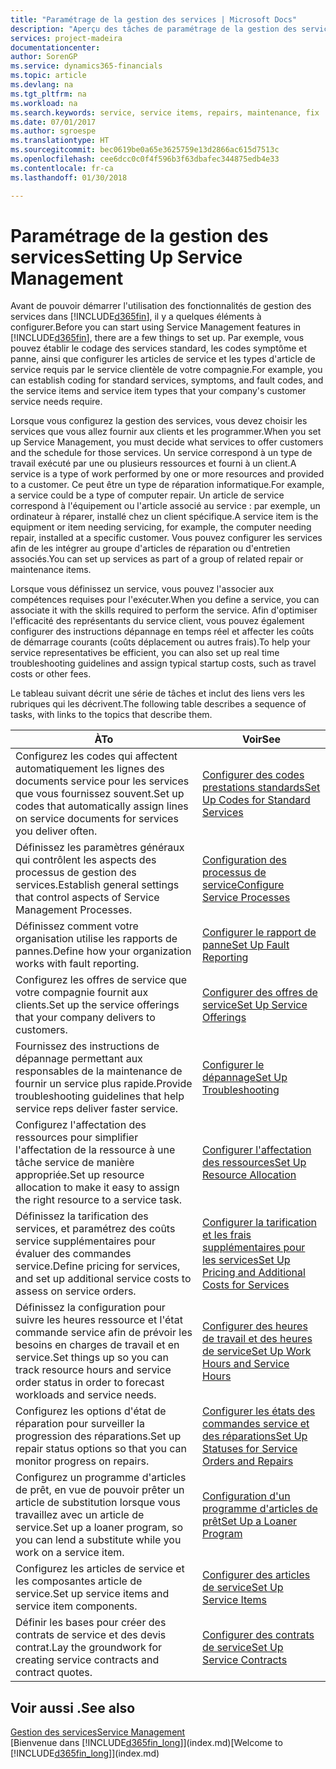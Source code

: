 ```yaml
---
title: "Paramétrage de la gestion des services | Microsoft Docs"
description: "Aperçu des tâches de paramétrage de la gestion des services en fonction de la manière dont vos partenaires gère leurs services."
services: project-madeira
documentationcenter: 
author: SorenGP
ms.service: dynamics365-financials
ms.topic: article
ms.devlang: na
ms.tgt_pltfrm: na
ms.workload: na
ms.search.keywords: service, service items, repairs, maintenance, fix
ms.date: 07/01/2017
ms.author: sgroespe
ms.translationtype: HT
ms.sourcegitcommit: bec0619be0a65e3625759e13d2866ac615d7513c
ms.openlocfilehash: cee6dcc0c0f4f596b3f63dbafec344875edb4e33
ms.contentlocale: fr-ca
ms.lasthandoff: 01/30/2018

---
```


# <a name="setting-up-service-management"></a><span data-ttu-id="fd906-103">Paramétrage de la gestion des services</span><span class="sxs-lookup"><span data-stu-id="fd906-103">Setting Up Service Management</span></span>
<span data-ttu-id="fd906-104">Avant de pouvoir démarrer l'utilisation des fonctionnalités de gestion des services dans [!INCLUDE[d365fin](includes/d365fin_md.md)], il y a quelques éléments à configurer.</span><span class="sxs-lookup"><span data-stu-id="fd906-104">Before you can start using Service Management features in [!INCLUDE[d365fin](includes/d365fin_md.md)], there are a few things to set up.</span></span> <span data-ttu-id="fd906-105">Par exemple, vous pouvez établir le codage des services standard, les codes symptôme et panne, ainsi que configurer les articles de service et les types d'article de service requis par le service clientèle de votre compagnie.</span><span class="sxs-lookup"><span data-stu-id="fd906-105">For example, you can establish coding for standard services, symptoms, and fault codes, and the service items and service item types that your company's customer service needs require.</span></span>  

<span data-ttu-id="fd906-106">Lorsque vous configurez la gestion des services, vous devez choisir les services que vous allez fournir aux clients et les programmer.</span><span class="sxs-lookup"><span data-stu-id="fd906-106">When you set up Service Management, you must decide what services to offer customers and the schedule for those services.</span></span> <span data-ttu-id="fd906-107">Un service correspond à un type de travail exécuté par une ou plusieurs ressources et fourni à un client.</span><span class="sxs-lookup"><span data-stu-id="fd906-107">A service is a type of work performed by one or more resources and provided to a customer.</span></span> <span data-ttu-id="fd906-108">Ce peut être un type de réparation informatique.</span><span class="sxs-lookup"><span data-stu-id="fd906-108">For example, a service could be a type of computer repair.</span></span> <span data-ttu-id="fd906-109">Un article de service correspond à l'équipement ou l'article associé au service : par exemple, un ordinateur à réparer, installé chez un client spécifique.</span><span class="sxs-lookup"><span data-stu-id="fd906-109">A service item is the equipment or item needing servicing, for example, the computer needing repair, installed at a specific customer.</span></span> <span data-ttu-id="fd906-110">Vous pouvez configurer les services afin de les intégrer au groupe d'articles de réparation ou d'entretien associés.</span><span class="sxs-lookup"><span data-stu-id="fd906-110">You can set up services as part of a group of related repair or maintenance items.</span></span>  
  
<span data-ttu-id="fd906-111">Lorsque vous définissez un service, vous pouvez l'associer aux compétences requises pour l'exécuter.</span><span class="sxs-lookup"><span data-stu-id="fd906-111">When you define a service, you can associate it with the skills required to perform the service.</span></span> <span data-ttu-id="fd906-112">Afin d'optimiser l'efficacité des représentants du service client, vous pouvez également configurer des instructions dépannage en temps réel et affecter les coûts de démarrage courants (coûts déplacement ou autres frais).</span><span class="sxs-lookup"><span data-stu-id="fd906-112">To help your service representatives be efficient, you can also set up real time troubleshooting guidelines and assign typical startup costs, such as travel costs or other fees.</span></span>  

<span data-ttu-id="fd906-113">Le tableau suivant décrit une série de tâches et inclut des liens vers les rubriques qui les décrivent.</span><span class="sxs-lookup"><span data-stu-id="fd906-113">The following table describes a sequence of tasks, with links to the topics that describe them.</span></span>  
  
| <span data-ttu-id="fd906-114">À</span><span class="sxs-lookup"><span data-stu-id="fd906-114">To</span></span> | <span data-ttu-id="fd906-115">Voir</span><span class="sxs-lookup"><span data-stu-id="fd906-115">See</span></span> |
| --- | --- |
| <span data-ttu-id="fd906-116">Configurez les codes qui affectent automatiquement les lignes des documents service pour les services que vous fournissez souvent.</span><span class="sxs-lookup"><span data-stu-id="fd906-116">Set up codes that automatically assign lines on service documents for services you deliver often.</span></span> |[<span data-ttu-id="fd906-117">Configurer des codes prestations standards</span><span class="sxs-lookup"><span data-stu-id="fd906-117">Set Up Codes for Standard Services</span></span>](service-how-setup-service-coding.md)|
| <span data-ttu-id="fd906-118">Définissez les paramètres généraux qui contrôlent les aspects des processus de gestion des services.</span><span class="sxs-lookup"><span data-stu-id="fd906-118">Establish general settings that control aspects of Service Management Processes.</span></span>|[<span data-ttu-id="fd906-119">Configuration des processus de service</span><span class="sxs-lookup"><span data-stu-id="fd906-119">Configure Service Processes</span></span>](service-setup-service-processes.md)|
| <span data-ttu-id="fd906-120">Définissez comment votre organisation utilise les rapports de pannes.</span><span class="sxs-lookup"><span data-stu-id="fd906-120">Define how your organization works with fault reporting.</span></span> |[<span data-ttu-id="fd906-121">Configurer le rapport de panne</span><span class="sxs-lookup"><span data-stu-id="fd906-121">Set Up Fault Reporting</span></span>](service-how-setup-fault-reporting.md) |
| <span data-ttu-id="fd906-122">Configurez les offres de service que votre compagnie fournit aux clients.</span><span class="sxs-lookup"><span data-stu-id="fd906-122">Set up the service offerings that your company delivers to customers.</span></span>|[<span data-ttu-id="fd906-123">Configurer des offres de service</span><span class="sxs-lookup"><span data-stu-id="fd906-123">Set Up Service Offerings</span></span>](service-how-setup-service-offerings.md)|
| <span data-ttu-id="fd906-124">Fournissez des instructions de dépannage permettant aux responsables de la maintenance de fournir un service plus rapide.</span><span class="sxs-lookup"><span data-stu-id="fd906-124">Provide troubleshooting guidelines that help service reps deliver faster service.</span></span> |[<span data-ttu-id="fd906-125">Configurer le dépannage</span><span class="sxs-lookup"><span data-stu-id="fd906-125">Set Up Troubleshooting</span></span>](service-how-setup-troubleshooting.md) |
| <span data-ttu-id="fd906-126">Configurez l'affectation des ressources pour simplifier l'affectation de la ressource à une tâche service de manière appropriée.</span><span class="sxs-lookup"><span data-stu-id="fd906-126">Set up resource allocation to make it easy to assign the right resource to a service task.</span></span> |[<span data-ttu-id="fd906-127">Configurer l'affectation des ressources</span><span class="sxs-lookup"><span data-stu-id="fd906-127">Set Up Resource Allocation</span></span>](service-how-setup-resource-allocation.md) |
| <span data-ttu-id="fd906-128">Définissez la tarification des services, et paramétrez des coûts service supplémentaires pour évaluer des commandes service.</span><span class="sxs-lookup"><span data-stu-id="fd906-128">Define pricing for services, and set up additional service costs to assess on service orders.</span></span> |[<span data-ttu-id="fd906-129">Configurer la tarification et les frais supplémentaires pour les services</span><span class="sxs-lookup"><span data-stu-id="fd906-129">Set Up Pricing and Additional Costs for Services</span></span>](service-how-setup-service-costs-pricing.md)|
| <span data-ttu-id="fd906-130">Définissez la configuration pour suivre les heures ressource et l'état commande service afin de prévoir les besoins en charges de travail et en service.</span><span class="sxs-lookup"><span data-stu-id="fd906-130">Set things up so you can track resource hours and service order status in order to forecast workloads and service needs.</span></span>|[<span data-ttu-id="fd906-131">Configurer des heures de travail et des heures de service</span><span class="sxs-lookup"><span data-stu-id="fd906-131">Set Up Work Hours and Service Hours</span></span>](service-how-setup-work-service-hours.md)|
| <span data-ttu-id="fd906-132">Configurez les options d'état de réparation pour surveiller la progression des réparations.</span><span class="sxs-lookup"><span data-stu-id="fd906-132">Set up repair status options so that you can monitor progress on repairs.</span></span> | [<span data-ttu-id="fd906-133">Configurer les états des commandes service et des réparations</span><span class="sxs-lookup"><span data-stu-id="fd906-133">Set Up Statuses for Service Orders and Repairs</span></span>](service-order-repair-status.md)|
| <span data-ttu-id="fd906-134">Configurez un programme d'articles de prêt, en vue de pouvoir prêter un article de substitution lorsque vous travaillez avec un article de service.</span><span class="sxs-lookup"><span data-stu-id="fd906-134">Set up a loaner program, so you can lend a substitute while you work on a service item.</span></span> |[<span data-ttu-id="fd906-135">Configuration d'un programme d'articles de prêt</span><span class="sxs-lookup"><span data-stu-id="fd906-135">Set Up a Loaner Program</span></span>](service-how-setup-loaner-program.md) |
| <span data-ttu-id="fd906-136">Configurez les articles de service et les composantes article de service.</span><span class="sxs-lookup"><span data-stu-id="fd906-136">Set up service items and service item components.</span></span> |[<span data-ttu-id="fd906-137">Configurer des articles de service</span><span class="sxs-lookup"><span data-stu-id="fd906-137">Set Up Service Items</span></span>](service-how-setup-service-items.md) |
| <span data-ttu-id="fd906-138">Définir les bases pour créer des contrats de service et des devis contrat.</span><span class="sxs-lookup"><span data-stu-id="fd906-138">Lay the groundwork for creating service contracts and contract quotes.</span></span> |[<span data-ttu-id="fd906-139">Configurer des contrats de service</span><span class="sxs-lookup"><span data-stu-id="fd906-139">Set Up Service Contracts</span></span>](service-how-setup-service-contracts.md) |

## <a name="see-also"></a><span data-ttu-id="fd906-140">Voir aussi .</span><span class="sxs-lookup"><span data-stu-id="fd906-140">See also</span></span>
[<span data-ttu-id="fd906-141">Gestion des services</span><span class="sxs-lookup"><span data-stu-id="fd906-141">Service Management</span></span>](service-service.md)  
<span data-ttu-id="fd906-142">[Bienvenue dans [!INCLUDE[d365fin_long](includes/d365fin_long_md.md)]](index.md)</span><span class="sxs-lookup"><span data-stu-id="fd906-142">[Welcome to [!INCLUDE[d365fin_long](includes/d365fin_long_md.md)]](index.md)</span></span>  

